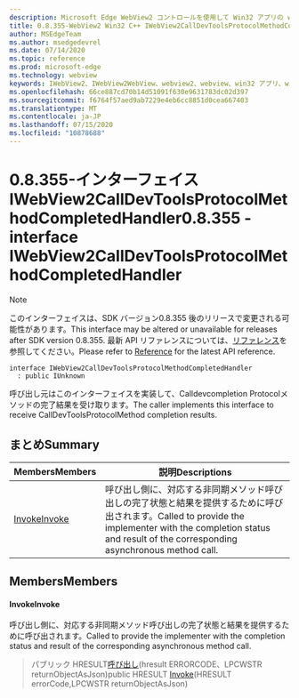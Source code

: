 ```yaml
---
description: Microsoft Edge WebView2 コントロールを使用して Win32 アプリの web コンテンツをホストする
title: 0.8.355-WebView2 Win32 C++ IWebView2CallDevToolsProtocolMethodCompletedHandler
author: MSEdgeTeam
ms.author: msedgedevrel
ms.date: 07/14/2020
ms.topic: reference
ms.prod: microsoft-edge
ms.technology: webview
keywords: IWebView2、IWebView2WebView、webview2、webview、win32 アプリ、win32、edge
ms.openlocfilehash: 66ce887cd70b14d51091f630e9631783dc02d397
ms.sourcegitcommit: f6764f57aed9ab7229e4eb6cc8851d0cea667403
ms.translationtype: MT
ms.contentlocale: ja-JP
ms.lasthandoff: 07/15/2020
ms.locfileid: "10878688"
---
```

# <span data-ttu-id="036fc-104">0.8.355-インターフェイス IWebView2CallDevToolsProtocolMethodCompletedHandler</span><span class="sxs-lookup"><span data-stu-id="036fc-104">0.8.355 - interface IWebView2CallDevToolsProtocolMethodCompletedHandler</span></span> 

> [!NOTE]
> <span data-ttu-id="036fc-105">このインターフェイスは、SDK バージョン0.8.355 後のリリースで変更される可能性があります。</span><span class="sxs-lookup"><span data-stu-id="036fc-105">This interface may be altered or unavailable for releases after SDK version 0.8.355.</span></span> <span data-ttu-id="036fc-106">最新 API リファレンスについては、[リファレンス](../../../webview2-api-reference.md)を参照してください。</span><span class="sxs-lookup"><span data-stu-id="036fc-106">Please refer to [Reference](../../../webview2-api-reference.md) for the latest API reference.</span></span>

```
interface IWebView2CallDevToolsProtocolMethodCompletedHandler
  : public IUnknown
```

<span data-ttu-id="036fc-107">呼び出し元はこのインターフェイスを実装して、Calldevcompletion Protocolメソッドの完了結果を受け取ります。</span><span class="sxs-lookup"><span data-stu-id="036fc-107">The caller implements this interface to receive CallDevToolsProtocolMethod completion results.</span></span>

## <span data-ttu-id="036fc-108">まとめ</span><span class="sxs-lookup"><span data-stu-id="036fc-108">Summary</span></span>

 <span data-ttu-id="036fc-109">Members</span><span class="sxs-lookup"><span data-stu-id="036fc-109">Members</span></span>                        | <span data-ttu-id="036fc-110">説明</span><span class="sxs-lookup"><span data-stu-id="036fc-110">Descriptions</span></span>
--------------------------------|---------------------------------------------
[<span data-ttu-id="036fc-111">Invoke</span><span class="sxs-lookup"><span data-stu-id="036fc-111">Invoke</span></span>](#invoke) | <span data-ttu-id="036fc-112">呼び出し側に、対応する非同期メソッド呼び出しの完了状態と結果を提供するために呼び出されます。</span><span class="sxs-lookup"><span data-stu-id="036fc-112">Called to provide the implementer with the completion status and result of the corresponding asynchronous method call.</span></span>

## <span data-ttu-id="036fc-113">Members</span><span class="sxs-lookup"><span data-stu-id="036fc-113">Members</span></span>

#### <span data-ttu-id="036fc-114">Invoke</span><span class="sxs-lookup"><span data-stu-id="036fc-114">Invoke</span></span> 

<span data-ttu-id="036fc-115">呼び出し側に、対応する非同期メソッド呼び出しの完了状態と結果を提供するために呼び出されます。</span><span class="sxs-lookup"><span data-stu-id="036fc-115">Called to provide the implementer with the completion status and result of the corresponding asynchronous method call.</span></span>

> <span data-ttu-id="036fc-116">パブリック HRESULT[呼び出し](#invoke)(hresult ERRORCODE、LPCWSTR returnObjectAsJson)</span><span class="sxs-lookup"><span data-stu-id="036fc-116">public HRESULT [Invoke](#invoke)(HRESULT errorCode,LPCWSTR returnObjectAsJson)</span></span>

